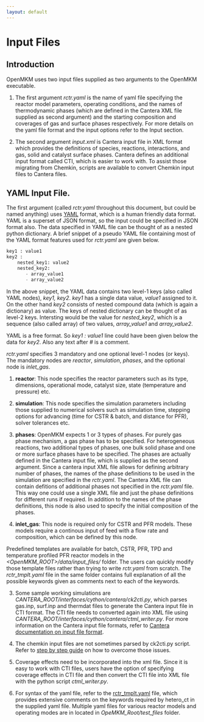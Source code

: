 ```yaml
---
layout: default
---
```


# Input Files

## Introduction
OpenMKM uses two input files supplied as two arguments to the OpenMKM executable.

1. The first argument *rctr.yaml* is the name of yaml file specifying the reactor model parameters, 
operating conditions, and the names of thermodynamic phases (which are defined in the Cantera XML file 
supplied as second argument) and the starting composition and coverages of gas and surface phases 
respectively. For more details on the yaml file format and the input options refer to the Input section. 

2. The second argument *input.xml* is Cantera input file in XML format which provides the 
definitions of species, reactions, interactions, and gas, solid and  catalyst surface phases. 
Cantera defines an additional input format called CTI, which is easier to work with.
To assist those migrating from Chemkin, scripts are available to convert Chemkin input files to Cantera files. 

## YAML Input File.

The first argument (called *rctr.yaml* throughout this document, but could be named anything) 
uses [YAML](https://yaml.org) format, which is a human friendly data format. YAML is a superset of 
JSON format, so the input could be specified in JSON format also. The data specified in YAML file can 
be thought of as a nested python  dictionary. A brief snippet of a pseudo YAML file containing 
most of the YAML format features used for *rctr.yaml* are given below.

```python
key1 : value1
key2 : 
    nested_key1: value2
    nested_key2:
       - array_value1
       - array_value2
```

In the above snippet, the YAML data contains two level-1 keys (also called YAML nodes), *key1, key2*.
*key1* has a single data value, *value1* assigned to it. On the other hand *key2* consists of 
nested compound data (which is again a dictionary) as value. The keys of nested dictionary can be
thought of as level-2 keys. Intersting would be the value for 
*nested\_key2*, which is a sequence (also called array) of two values, 
*array\_value1* and *array\_value2*. 

YAML is a free format. So *key1 : value1* line could have been given below the data for *key2*. Also any text after *\#* is a comment.

*rctr.yaml* specifies 3 mandatory and one optional level-1 nodes (or keys). The 
mandatory nodes are *reactor*, *simulation*, *phases*, and the optional node is 
*inlet_gas*.

1. **reactor**: This node specifies the reactor parameters such as its type, dimensions, operational mode, catalyst size, state (temperature and pressure) etc.

2. **simulation**: This node specifies the simulation parameters including those supplied to numerical solvers such as simulation time, stepping options for advancing (time for CSTR & batch, and distance for PFR), solver tolerances etc.

3. **phases**: OpenMKM expects 1 or 3 types of phases. For purely gas phase 
mechanism, a gas phase has to be specified. For heterogeneous reactions, two 
additional types of phases, one bulk solid phase and one or more surface phases 
have to be specified. The phases are actually defined in the Cantera input file, which is
supplied as the second argument. Since a cantera input XML file allows for defining 
arbitrary number of phases, the names of the phase definitions to be used in the 
simulation are specified in the *rctr.yaml*. The Cantera XML file can contain 
defitions of additional phases not specified in the *rctr.yaml* file. This way 
one could use a single XML file and just the phase definitions for different runs 
if required. In addition to the names of the phase definitions, this node is also 
used to specify the initial composition of the phases.

4. **inlet_gas**: This node is required only for CSTR and PFR models. These models require a continous input of feed with a flow rate and composition, which can be defined by this node.

Predefined templates are available for batch, CSTR, PFR, TPD and temperature 
profiled PFR reactor models in the *\<OpenMKM_ROOT\>/data/input_files/* folder. 
The users can quickly modify those template files rather than trying to write 
*rctr.yaml* from scratch. The *rctr_tmplt.yaml* file in the same folder 
contains full explanation of all the possible keywords given as comments next to 
each of the keywords.


3. Some sample working simulations are
*CANTERA_ROOT/interfaces/cython/cantera/ck2cti.py*, which parses gas.inp, surf.inp and thermdat files
to generate the Cantera input file in CTI format. The CTI file needs to converted again into XML file
using *CANTERA_ROOT/interfaces/cython/cantera/ctml_writer.py*.
For more information on the Cantera input file formats, refer to 
[Cantera documentation on input file format](https://cantera.org/tutorials/input-files.html).

3. The chemkin input files are not sometimes parsed by ck2cti.py script. Refer to 
[step by step guide](ck_conversion.md) on how to overcome those issues. 

4. Coverage effects need to be incorporated into the xml file. Since it is easy to work with CTI files, users have the option of specifying coverage effects in CTI file and then convert the CTI file into XML file with the python script *ctml_writer.py*.



2. For syntax of the yaml file, refer to the [rctr_tmplt.yaml](rctr_tmplt.yaml) file, 
which provides extensive comments on the keywords required by hetero_ct in the supplied yaml file.
Multiple yaml files for various reactor models and operating modes are in located in *OpeMKM_Root/test_files* folder. 


